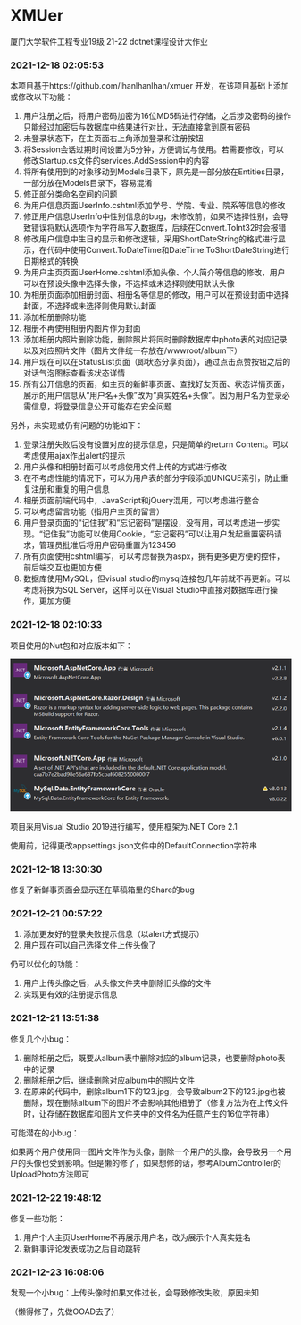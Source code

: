# XMUer
厦门大学软件工程专业19级 21-22 dotnet课程设计大作业



### 2021-12-18 02:05:53



本项目基于https://github.com/lhanlhanlhan/xmuer 开发，在该项目基础上添加或修改以下功能：



1. 用户注册之后，将用户密码加密为16位MD5码进行存储，之后涉及密码的操作只能经过加密后与数据库中结果进行对比，无法直接拿到原有密码
2. 未登录状态下，在主页面右上角添加登录和注册按钮
3. 将Session会话过期时间设置为5分钟，方便调试与使用。若需要修改，可以修改Startup.cs文件的services.AddSession中的内容
4. 将所有使用到的对象移动到Models目录下，原先是一部分放在Entities目录，一部分放在Models目录下，容易混淆
5. 修正部分类命名空间的问题
6. 为用户信息页面UserInfo.cshtml添加学号、学院、专业、院系等信息的修改
7. 修正用户信息UserInfo中性别信息的bug，未修改前，如果不选择性别，会导致错误将默认选项作为字符串写入数据库，后续在Convert.ToInt32时会报错
8. 修改用户信息中生日的显示和修改逻辑，采用ShortDateString的格式进行显示，在代码中使用Convert.ToDateTime和DateTime.ToShortDateString进行日期格式的转换
9. 为用户主页页面UserHome.cshtml添加头像、个人简介等信息的修改，用户可以在预设头像中选择头像，不选择或未选择则使用默认头像
10. 为相册页面添加相册封面、相册名等信息的修改，用户可以在预设封面中选择封面，不选择或未选择则使用默认封面
11. 添加相册删除功能
12. 相册不再使用相册内图片作为封面
13. 添加相册内照片删除功能，删除照片将同时删除数据库中photo表的对应记录以及对应照片文件（图片文件统一存放在/wwwroot/album下）
14. 用户现在可以在StatusList页面（即状态分享页面），通过点击点赞按钮之后的对话气泡图标查看该状态详情
15. 所有公开信息的页面，如主页的新鲜事页面、查找好友页面、状态详情页面，展示的用户信息从“用户名+头像”改为“真实姓名+头像”。因为用户名为登录必需信息，将登录信息公开可能存在安全问题



另外，未实现或仍有问题的功能如下：

1. 登录注册失败后没有设置对应的提示信息，只是简单的return Content。可以考虑使用ajax作出alert的提示
2. 用户头像和相册封面可以考虑使用文件上传的方式进行修改
3. 在不考虑性能的情况下，可以为用户表的部分字段添加UNIQUE索引，防止重复注册和重复的用户信息
4. 相册页面前端代码中，JavaScript和jQuery混用，可以考虑进行整合
5. 可以考虑留言功能（指用户主页的留言）
6. 用户登录页面的“记住我”和“忘记密码”是摆设，没有用，可以考虑进一步实现。“记住我”功能可以使用Cookie，“忘记密码”可以让用户发起重置密码请求，管理员批准后将用户密码重置为123456
7. 所有页面使用cshtml编写，可以考虑替换为aspx，拥有更多更方便的控件，前后端交互也更加方便
8. 数据库使用MySQL，但visual studio的mysql连接包几年前就不再更新。可以考虑将换为SQL Server，这样可以在Visual Studio中直接对数据库进行操作，更加方便



### 2021-12-18 02:10:33



项目使用的Nut包和对应版本如下：

![NutPackage](NutPackage.png)



项目采用Visual Studio 2019进行编写，使用框架为.NET Core 2.1



使用前，记得更改appsettings.json文件中的DefaultConnection字符串



### 2021-12-18 13:30:30



修复了新鲜事页面会显示还在草稿箱里的Share的bug



### 2021-12-21 00:57:22

1. 添加更友好的登录失败提示信息（以alert方式提示）
2. 用户现在可以自己选择文件上传头像了



仍可以优化的功能：

1. 用户上传头像之后，从头像文件夹中删除旧头像的文件
2. 实现更有效的注册提示信息

### 2021-12-21 13:51:38

修复几个小bug：

1. 删除相册之后，既要从album表中删除对应的album记录，也要删除photo表中的记录
2. 删除相册之后，继续删除对应album中的照片文件
3. 在原来的代码中，删除album1下的123.jpg，会导致album2下的123.jpg也被删除，现在删除album下的图片不会影响其他相册了（修复方法为在上传文件时，让存储在数据库和图片文件夹中的文件名为任意产生的16位字符串）

可能潜在的小bug：

如果两个用户使用同一图片文件作为头像，删除一个用户的头像，会导致另一个用户的头像也受到影响。但是懒的修了，如果想修的话，参考AlbumController的UploadPhoto方法即可

### 2021-12-22 19:48:12

修复一些功能：

1. 用户个人主页UserHome不再展示用户名，改为展示个人真实姓名
2. 新鲜事评论发表成功之后自动跳转

### 2021-12-23 16:08:06

发现一个小bug：上传头像时如果文件过长，会导致修改失败，原因未知



（懒得修了，先做OOAD去了）
